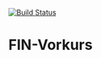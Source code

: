 [![Build Status](https://travis-ci.org/FIN-Vorkurs/finvorkurs.png)](https://travis-ci.org/FIN-Vorkurs/finvorkurs)
# FIN-Vorkurs
